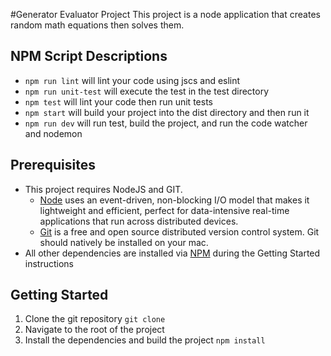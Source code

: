 #Generator Evaluator Project
This project is a node application that creates random math equations then solves them.  


## NPM Script Descriptions
- ```npm run lint``` will lint your code using jscs and eslint
- ```npm run unit-test``` will execute the test in the test directory
- ```npm test``` will lint your code then run unit tests
- ```npm start```  will build your project into the dist directory and then run it
- ```npm run dev``` will run test, build the project, and run the code watcher and nodemon

## Prerequisites
- This project requires NodeJS and GIT.  
  - [Node](https://nodejs.org) uses an event-driven, non-blocking I/O model that makes it lightweight and efficient, perfect for data-intensive real-time applications that run across distributed devices.   
  - [Git](https://git-scm.com) is a free and open source distributed version control system.  Git should natively be installed on your mac.
- All other dependencies are installed via [NPM](https://www.npmjs.com/) during the Getting Started instructions

## Getting Started
1. Clone the git repository ```git clone```
1. Navigate to the root of the project
1. Install the dependencies and build the project ```npm install```
